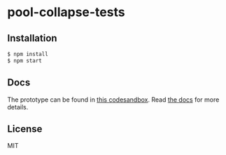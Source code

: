 # pool-collapse-tests

## Installation

```sh
$ npm install
$ npm start
```

## Docs

The prototype can be found in [this codesandbox](https://2yhmr.sse.codesandbox.io/). Read [the docs](./docs) for more details.

## License

MIT
